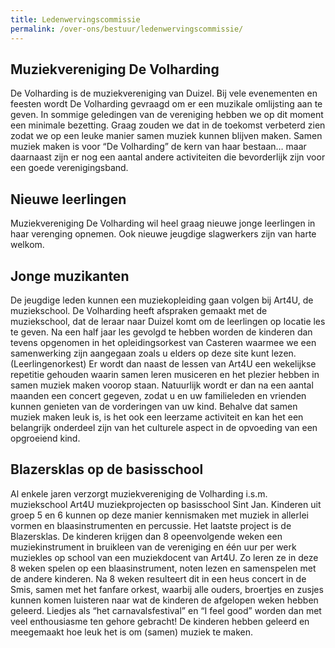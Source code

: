 ```yaml
---
title: Ledenwervingscommissie
permalink: /over-ons/bestuur/ledenwervingscommissie/
---
```

## Muziekvereniging De Volharding
De Volharding is de muziekvereniging van Duizel. Bij vele evenementen en feesten wordt De Volharding gevraagd om er een muzikale omlijsting aan te geven.
In sommige geledingen van de vereniging hebben we op dit moment een minimale bezetting. Graag zouden we dat in de toekomst verbeterd zien zodat we op een leuke manier samen muziek kunnen blijven maken.
Samen muziek maken is voor “De Volharding” de kern van haar bestaan… maar daarnaast zijn er nog een aantal andere activiteiten die bevorderlijk zijn voor een goede verenigingsband.

## Nieuwe leerlingen
Muziekvereniging De Volharding wil heel graag nieuwe jonge leerlingen in haar verenging opnemen. Ook nieuwe jeugdige slagwerkers zijn van harte welkom.

## Jonge muzikanten
De jeugdige leden kunnen een muziekopleiding gaan volgen bij Art4U, de muziekschool. De Volharding heeft afspraken gemaakt met de muziekschool, dat de leraar naar Duizel komt om de leerlingen op locatie les te geven.
Na een half jaar les gevolgd te hebben worden de kinderen dan tevens opgenomen in het opleidingsorkest van Casteren waarmee we een samenwerking zijn aangegaan zoals u elders op deze site kunt lezen. (Leerlingenorkest)  Er wordt dan naast de lessen van Art4U een wekelijkse repetitie gehouden waarin samen leren musiceren en het plezier hebben in samen muziek maken voorop staan.
Natuurlijk wordt er dan na een aantal maanden een concert gegeven, zodat u en uw familieleden en vrienden kunnen genieten van de vorderingen van uw kind.
Behalve dat samen muziek maken leuk is, is het ook een leerzame activiteit en kan het een belangrijk onderdeel zijn van het culturele aspect in de opvoeding van een opgroeiend kind.

## Blazersklas op de basisschool
Al enkele jaren verzorgt muziekvereniging de Volharding i.s.m. muziekschool Art4U muziekprojecten op basisschool Sint Jan. Kinderen uit groep 5 en 6 kunnen op deze manier kennismaken met muziek in allerlei vormen en blaasinstrumenten en percussie. Het laatste project is de Blazersklas. De kinderen krijgen dan 8 opeenvolgende weken een muziekinstrument in bruikleen van de vereniging en één uur per werk muziekles op school van een muziekdocent van Art4U. Zo leren ze in deze 8 weken spelen op een blaasinstrument, noten lezen en samenspelen met de andere kinderen. Na 8 weken resulteert dit in een heus concert in de Smis, samen met het fanfare orkest, waarbij alle ouders, broertjes en zusjes kunnen komen luisteren naar wat de kinderen de afgelopen weken hebben geleerd. Liedjes als “het carnavalsfestival” en “I feel good” worden dan met veel enthousiasme ten gehore gebracht! De kinderen hebben geleerd en meegemaakt hoe leuk het is om (samen) muziek te maken.
